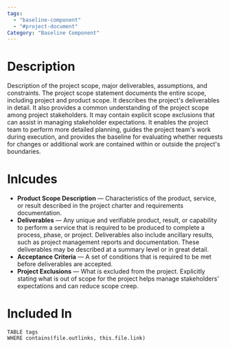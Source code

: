 ```yaml
---
tags:
  - "baseline-component"
  - "#project-document"
Category: "Baseline Component"
---
```

# Description
Description of the project scope, major deliverables, assumptions, and constraints. The project scope statement documents the entire scope, including project and product scope. It describes the project's deliverables in detail. It also provides a common understanding of the project scope among project stakeholders. It may contain explicit scope exclusions that can assist in managing stakeholder expectations. It enables the project team to perform more detailed planning, guides the project team's work during execution, and provides the baseline for evaluating whether requests for changes or additional work are contained within or outside the project's boundaries.
# Inlcudes
- **Product Scope Description** — Characteristics of the product, service, or result described in the project charter and requirements documentation.
- **Deliverables** — Any unique and verifiable product, result, or capability to perform a service that is required to be produced to complete a process, phase, or project. Deliverables also include ancillary results, such as project management reports and documentation. These deliverables may be described at a summary level or in great detail.
- **Acceptance Criteria** — A set of conditions that is required to be met before deliverables are accepted.
- **Project Exclusions** — What is excluded from the project. Explicitly stating what is out of scope for the project helps manage stakeholders’ expectations and can reduce scope creep.
# Included In
```dataview
TABLE tags
WHERE contains(file.outlinks, this.file.link)
```
